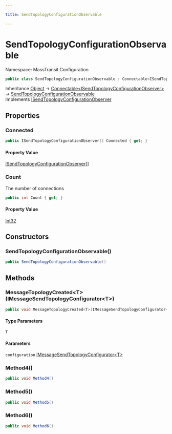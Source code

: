 ```yaml
---

title: SendTopologyConfigurationObservable

---
```


# SendTopologyConfigurationObservable

Namespace: MassTransit.Configuration

```csharp
public class SendTopologyConfigurationObservable : Connectable<ISendTopologyConfigurationObserver>, ISendTopologyConfigurationObserver
```

Inheritance [Object](https://learn.microsoft.com/en-us/dotnet/api/system.object) → [Connectable\<ISendTopologyConfigurationObserver\>](../masstransit-util/connectable-1) → [SendTopologyConfigurationObservable](../masstransit-configuration/sendtopologyconfigurationobservable)<br/>
Implements [ISendTopologyConfigurationObserver](../masstransit-configuration/isendtopologyconfigurationobserver)

## Properties

### **Connected**

```csharp
public ISendTopologyConfigurationObserver[] Connected { get; }
```

#### Property Value

[ISendTopologyConfigurationObserver[]](../masstransit-configuration/isendtopologyconfigurationobserver)<br/>

### **Count**

The number of connections

```csharp
public int Count { get; }
```

#### Property Value

[Int32](https://learn.microsoft.com/en-us/dotnet/api/system.int32)<br/>

## Constructors

### **SendTopologyConfigurationObservable()**

```csharp
public SendTopologyConfigurationObservable()
```

## Methods

### **MessageTopologyCreated\<T\>(IMessageSendTopologyConfigurator\<T\>)**

```csharp
public void MessageTopologyCreated<T>(IMessageSendTopologyConfigurator<T> configuration)
```

#### Type Parameters

`T`<br/>

#### Parameters

`configuration` [IMessageSendTopologyConfigurator\<T\>](../masstransit/imessagesendtopologyconfigurator-1)<br/>

### **Method4()**

```csharp
public void Method4()
```

### **Method5()**

```csharp
public void Method5()
```

### **Method6()**

```csharp
public void Method6()
```
